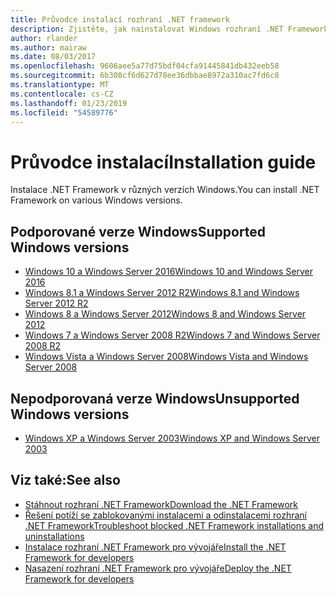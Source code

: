 ```yaml
---
title: Průvodce instalací rozhraní .NET framework
description: Zjistěte, jak nainstalovat Windows rozhraní .NET Framework.
author: rlander
ms.author: mairaw
ms.date: 08/03/2017
ms.openlocfilehash: 9606aee5a77d75bdf04cfa91445841db432eeb58
ms.sourcegitcommit: 6b308cf6d627d78ee36dbbae8972a310ac7fd6c8
ms.translationtype: MT
ms.contentlocale: cs-CZ
ms.lasthandoff: 01/23/2019
ms.locfileid: "54589776"
---
```

# <a name="installation-guide"></a><span data-ttu-id="f7f8f-103">Průvodce instalací</span><span class="sxs-lookup"><span data-stu-id="f7f8f-103">Installation guide</span></span>

<span data-ttu-id="f7f8f-104">Instalace .NET Framework v různých verzích Windows.</span><span class="sxs-lookup"><span data-stu-id="f7f8f-104">You can install .NET Framework on various Windows versions.</span></span>

## <a name="supported-windows-versions"></a><span data-ttu-id="f7f8f-105">Podporované verze Windows</span><span class="sxs-lookup"><span data-stu-id="f7f8f-105">Supported Windows versions</span></span>

- [<span data-ttu-id="f7f8f-106">Windows 10 a Windows Server 2016</span><span class="sxs-lookup"><span data-stu-id="f7f8f-106">Windows 10 and Windows Server 2016</span></span>](on-windows-10.md)
- [<span data-ttu-id="f7f8f-107">Windows 8.1 a Windows Server 2012 R2</span><span class="sxs-lookup"><span data-stu-id="f7f8f-107">Windows 8.1 and Windows Server 2012 R2</span></span>](on-windows-8-1.md)
- [<span data-ttu-id="f7f8f-108">Windows 8 a Windows Server 2012</span><span class="sxs-lookup"><span data-stu-id="f7f8f-108">Windows 8 and Windows Server 2012</span></span>](on-windows-8.md)
- [<span data-ttu-id="f7f8f-109">Windows 7 a Windows Server 2008 R2</span><span class="sxs-lookup"><span data-stu-id="f7f8f-109">Windows 7 and Windows Server 2008 R2</span></span>](on-windows-7.md)
- [<span data-ttu-id="f7f8f-110">Windows Vista a Windows Server 2008</span><span class="sxs-lookup"><span data-stu-id="f7f8f-110">Windows Vista and Windows Server 2008</span></span>](on-windows-vista.md)

## <a name="unsupported-windows-versions"></a><span data-ttu-id="f7f8f-111">Nepodporovaná verze Windows</span><span class="sxs-lookup"><span data-stu-id="f7f8f-111">Unsupported Windows versions</span></span>

- [<span data-ttu-id="f7f8f-112">Windows XP a Windows Server 2003</span><span class="sxs-lookup"><span data-stu-id="f7f8f-112">Windows XP and Windows Server 2003</span></span>](on-windows-xp.md)

## <a name="see-also"></a><span data-ttu-id="f7f8f-113">Viz také:</span><span class="sxs-lookup"><span data-stu-id="f7f8f-113">See also</span></span>

- [<span data-ttu-id="f7f8f-114">Stáhnout rozhraní .NET Framework</span><span class="sxs-lookup"><span data-stu-id="f7f8f-114">Download the .NET Framework</span></span>](https://www.microsoft.com/net/download/framework?utm_source=ms-docs&utm_medium=referral)
- [<span data-ttu-id="f7f8f-115">Řešení potíží se zablokovanými instalacemi a odinstalacemi rozhraní .NET Framework</span><span class="sxs-lookup"><span data-stu-id="f7f8f-115">Troubleshoot blocked .NET Framework installations and uninstallations</span></span>](troubleshoot-blocked-installations-and-uninstallations.md)
- [<span data-ttu-id="f7f8f-116">Instalace rozhraní .NET Framework pro vývojáře</span><span class="sxs-lookup"><span data-stu-id="f7f8f-116">Install the .NET Framework for developers</span></span>](guide-for-developers.md)
- [<span data-ttu-id="f7f8f-117">Nasazení rozhraní .NET Framework pro vývojáře</span><span class="sxs-lookup"><span data-stu-id="f7f8f-117">Deploy the .NET Framework for developers</span></span>](../deployment/deployment-guide-for-developers.md)

